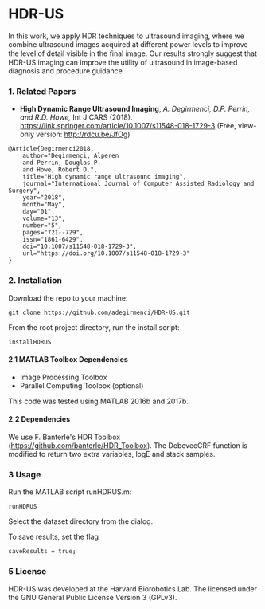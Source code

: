 # HDR-US
In this work, we apply HDR techniques to ultrasound imaging, where we combine ultrasound images acquired at different power levels to improve the level of detail visible in the ﬁnal image. Our results strongly suggest that HDR-US imaging can improve the utility of ultrasound in image-based diagnosis and procedure guidance.

### 1. Related Papers
* **High Dynamic Range Ultrasound Imaging**, *A. Degirmenci, D.P. Perrin, and R.D. Howe,* Int J CARS (2018). 
https://link.springer.com/article/10.1007/s11548-018-1729-3 (Free, view-only version: http://rdcu.be/JfOg)

```
@Article{Degirmenci2018,
	author="Degirmenci, Alperen
	and Perrin, Douglas P.
	and Howe, Robert D.",
	title="High dynamic range ultrasound imaging",
	journal="International Journal of Computer Assisted Radiology and Surgery",
	year="2018",
	month="May",
	day="01",
	volume="13",
	number="5",
	pages="721--729",
	issn="1861-6429",
	doi="10.1007/s11548-018-1729-3",
	url="https://doi.org/10.1007/s11548-018-1729-3"
}
```

### 2. Installation
Download the repo to your machine:

	git clone https://github.com/adegirmenci/HDR-US.git
	
From the root project directory, run the install script:

	installHDRUS
  
#### 2.1 MATLAB Toolbox Dependencies
* Image Processing Toolbox
* Parallel Computing Toolbox (optional)

This code was tested using MATLAB 2016b and 2017b.

#### 2.2 Dependencies

We use F. Banterle's HDR Toolbox (https://github.com/banterle/HDR_Toolbox). The DebevecCRF function is modified to return two extra variables, logE and stack samples.

### 3 Usage
Run the MATLAB script runHDRUS.m:

	runHDRUS

Select the dataset directory from the dialog.

To save results, set the flag

	saveResults = true;

### 5 License
HDR-US was developed at the Harvard Biorobotics Lab.
The  licensed under the GNU General Public License
Version 3 (GPLv3).
